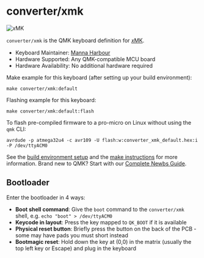 <!--
Copyright 2022 Manna Harbour (@manna-harbour)
https://github.com/manna-harbour/xmk

SPDX-License-Identifier: GPL-2.0-or-later
-->

# converter/xmk

![𝑥MK](https://raw.githubusercontent.com/manna-harbour/xmk/main/docs/images/xmk-banner.jpg)

`converter/xmk` is the QMK keyboard definition for [𝑥MK](https://github.com/manna-harbour/xmk).

* Keyboard Maintainer: [Manna Harbour](https://github.com/manna-harbour)
* Hardware Supported: Any QMK-compatible MCU board
* Hardware Availability: No additional hardware required

Make example for this keyboard (after setting up your build environment):

    make converter/xmk:default

Flashing example for this keyboard:

    make converter/xmk:default:flash

To flash pre-compiled firmware to a pro-micro on Linux without using the `qmk` CLI:

    avrdude -p atmega32u4 -c avr109 -U flash:w:converter_xmk_default.hex:i -P /dev/ttyACM0

See the [build environment setup](https://docs.qmk.fm/#/getting_started_build_tools) and the [make instructions](https://docs.qmk.fm/#/getting_started_make_guide) for more information. Brand new to QMK? Start with our [Complete Newbs Guide](https://docs.qmk.fm/#/newbs).

## Bootloader

Enter the bootloader in 4 ways:

* **Boot shell command**: Give the `boot` command to the `converter/xmk` shell, e.g. `echo "boot" > /dev/ttyACM0`
* **Keycode in layout**: Press the key mapped to `QK_BOOT` if it is available
* **Physical reset button**: Briefly press the button on the back of the PCB - some may have pads you must short instead
* **Bootmagic reset**: Hold down the key at (0,0) in the matrix (usually the top left key or Escape) and plug in the keyboard

